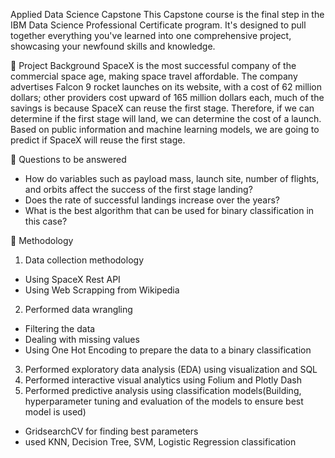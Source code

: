 Applied Data Science Capstone
This Capstone course is the final step in the IBM Data Science Professional Certificate program. It's designed to pull together everything you've learned into one comprehensive project, showcasing your newfound skills and knowledge.

📄 Project Background
SpaceX is the most successful company of the commercial space age, making space travel affordable. The company advertises Falcon 9 rocket launches on its website, with a cost of 62 million dollars; other providers cost upward of 165 million dollars each, much of the savings is because SpaceX can reuse the first stage. Therefore, if we can determine if the first stage will land, we can determine the cost of a launch. Based on public information and machine learning models, we are going to predict if SpaceX will reuse the first stage.

📄 Questions to be answered
- How do variables such as payload mass, launch site, number of flights, and orbits affect the success of the first stage landing?
- Does the rate of successful landings increase over the years?
- What is the best algorithm that can be used for binary classification in this case?


📄 Methodology
1. Data collection methodology
  - Using SpaceX Rest API
  - Using Web Scrapping from Wikipedia
2. Performed data wrangling
  - Filtering the data
  - Dealing with missing values
  - Using One Hot Encoding to prepare the data to a binary classification
3. Performed exploratory data analysis (EDA) using visualization and SQL
4. Performed interactive visual analytics using Folium and Plotly Dash
5. Performed predictive analysis using classification models(Building, hyperparameter tuning and evaluation of the models to ensure best model is used)
  - GridsearchCV for finding best parameters
  - used KNN, Decision Tree, SVM, Logistic Regression classification
